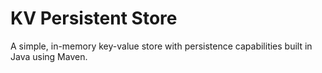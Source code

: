 # KV Persistent Store
A simple, in-memory key-value store with persistence capabilities built in Java using Maven.

